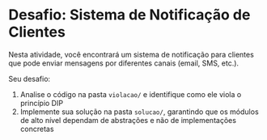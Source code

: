 # Desafio: Sistema de Notificação de Clientes

Nesta atividade, você encontrará um sistema de notificação para clientes que pode enviar mensagens por diferentes canais (email, SMS, etc.).

Seu desafio:

1. Analise o código na pasta `violacao/` e identifique como ele viola o princípio DIP
2. Implemente sua solução na pasta `solucao/`, garantindo que os módulos de alto nível dependam de abstrações e não de implementações concretas
